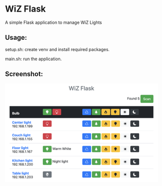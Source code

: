 # WiZ Flask

A simple Flask application to manage WiZ Lights

## Usage:

setup.sh: create venv and install required packages.

main.sh: run the application.

## Screenshot:

![Screenshot](WiZ_Flask.png?raw=true "Main")

